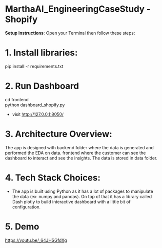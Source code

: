 # MarthaAI_EngineeringCaseStudy - **Shopify** 
**Setup Instructions:**
Open your Terminal then follow these steps:
# 1. Install libraries:
pip install -r requirements.txt 

# 2. Run Dashboard
cd frontend <br>
python dashboard_shopify.py <br>
- visit http://127.0.0.1:8050/

# 3. Architecture Overview:
The app is designed with backend folder where the data is generated and performed the EDA on data.
frontend where the customer can see the dashboard to interact and see the insights. The data is stored in data folder.

# 4. Tech Stack Choices:
- The app is built using Python as it has a lot of packages to manipulate the data (ex: numpy and pandas).
On top of that it has a library called Dash plotly to build interactive dashboard with a little bit of configuration. 

# 5. Demo
https://youtu.be/_64JHSGfdXg












